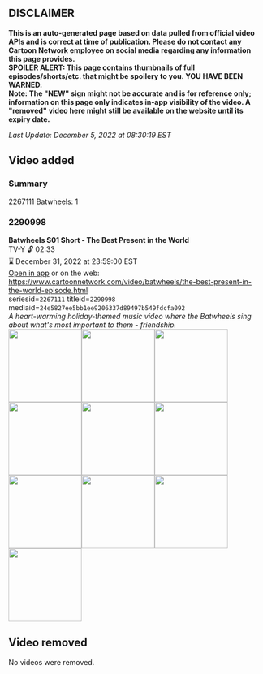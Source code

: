 ## DISCLAIMER
**This is an auto-generated page based on data pulled from official video APIs and is correct at time of publication. Please do not contact any Cartoon Network employee on social media regarding any information this page provides.**  
**SPOILER ALERT: This page contains thumbnails of full episodes/shorts/etc. that might be spoilery to you. YOU HAVE BEEN WARNED.**  
**Note: The "NEW" sign might not be accurate and is for reference only; information on this page only indicates in-app visibility of the video. A "removed" video here might still be available on the website until its expiry date.**  

_Last Update: December 5, 2022 at 08:30:19 EST_
## Video added
### Summary
2267111 Batwheels: 1  
### 2290998
**Batwheels S01 Short - The Best Present in the World**  
TV-Y 🔓 02:33  
⌛ December 31, 2022 at 23:59:00 EST  
[Open in app](https://cnvideo.sercomkc.org/redirector.html?type=cnapp&seriesid=2267111&titleid=2290998&mediaid=24e5827ee5bb1ee9206337d89497b549fdcfa092) or on the web: https://www.cartoonnetwork.com/video/batwheels/the-best-present-in-the-world-episode.html  
seriesid=`2267111` titleid=`2290998` mediaid=`24e5827ee5bb1ee9206337d89497b549fdcfa092`  
_A heart-warming holiday-themed music video where the Batwheels sing about what's most important to them - friendship._  
<a href="https://s3.amazonaws.com/cartoonorchestrator/2290998_001_1280x720.jpg"><img src="https://s3.amazonaws.com/cartoonorchestrator/2290998_001_640x360.jpg" height="144px" /></a><a href="https://s3.amazonaws.com/cartoonorchestrator/2290998_002_1280x720.jpg"><img src="https://s3.amazonaws.com/cartoonorchestrator/2290998_002_640x360.jpg" height="144px" /></a><a href="https://s3.amazonaws.com/cartoonorchestrator/2290998_003_1280x720.jpg"><img src="https://s3.amazonaws.com/cartoonorchestrator/2290998_003_640x360.jpg" height="144px" /></a><a href="https://s3.amazonaws.com/cartoonorchestrator/2290998_004_1280x720.jpg"><img src="https://s3.amazonaws.com/cartoonorchestrator/2290998_004_640x360.jpg" height="144px" /></a><a href="https://s3.amazonaws.com/cartoonorchestrator/2290998_005_1280x720.jpg"><img src="https://s3.amazonaws.com/cartoonorchestrator/2290998_005_640x360.jpg" height="144px" /></a><a href="https://s3.amazonaws.com/cartoonorchestrator/2290998_006_1280x720.jpg"><img src="https://s3.amazonaws.com/cartoonorchestrator/2290998_006_640x360.jpg" height="144px" /></a><a href="https://s3.amazonaws.com/cartoonorchestrator/2290998_007_1280x720.jpg"><img src="https://s3.amazonaws.com/cartoonorchestrator/2290998_007_640x360.jpg" height="144px" /></a><a href="https://s3.amazonaws.com/cartoonorchestrator/2290998_008_1280x720.jpg"><img src="https://s3.amazonaws.com/cartoonorchestrator/2290998_008_640x360.jpg" height="144px" /></a><a href="https://s3.amazonaws.com/cartoonorchestrator/2290998_009_1280x720.jpg"><img src="https://s3.amazonaws.com/cartoonorchestrator/2290998_009_640x360.jpg" height="144px" /></a><a href="https://s3.amazonaws.com/cartoonorchestrator/2290998_010_1280x720.jpg"><img src="https://s3.amazonaws.com/cartoonorchestrator/2290998_010_640x360.jpg" height="144px" /></a>
## Video removed
No videos were removed.  
